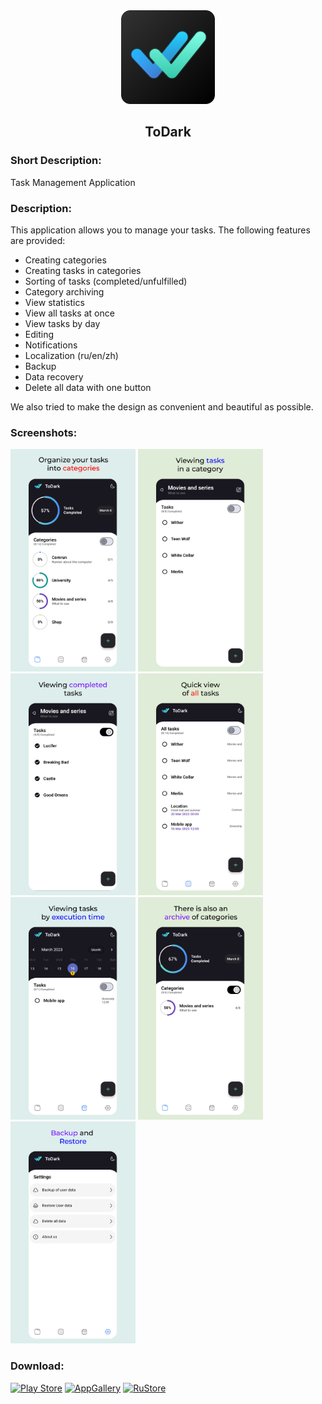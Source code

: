 <div align="center">
<img src="/readme/icon.png" width="150"/>
<h2>ToDark</h2>
</div>

### Short Description:

<!-- Приложение для управления задачами -->

Task Management Application

### Description:

<!-- Данное приложение позволяет управлять вашими задачами.
Предоставлены следующие возможности:
- Создание категорий
- Создание задач в категориях
- Сортировка задач (выполненные/невыполненные)
- Архивирование категории
- Просмотр статистики
- Просмотр всех задач сразу
- Просмотр задач по дням
- Редактирование
- Уведомления
- Локализация (ru/en/zh)
- Резервное копирование
- Восстановление данных
- Удаление всех данных одной кнопкой
Также мы постарались сделать дизайн максимально удобным и красивым. -->

This application allows you to manage your tasks.
The following features are provided:

- Creating categories
- Creating tasks in categories
- Sorting of tasks (completed/unfulfilled)
- Category archiving
- View statistics
- View all tasks at once
- View tasks by day
- Editing
- Notifications
- Localization (ru/en/zh)
- Backup
- Data recovery
- Delete all data with one button

We also tried to make the design as convenient and beautiful as possible.

### Screenshots:

<img src="/readme/1.png" width="200"/> <img src="/readme/2.png" width="200"/> <img src="/readme/3.png" width="200"/> <img src="/readme/4.png" width="200"/> <img src="/readme/5.png" width="200"/> <img src="/readme/6.png" width="200"/> <img src="/readme/7.png" width="200"/>

### Download:

[![Play Store](https://img.shields.io/badge/Google_Play-414141?style=for-the-badge&logo=google-play&logoColor=white)](https://play.google.com/store/apps/details?id=com.yoshi.todark)
[![AppGallery](https://img.shields.io/badge/AppGallery-red?style=for-the-badge)](https://appgallery.huawei.ru/app/C107003991)
[![RuStore](https://img.shields.io/badge/RuStore-blue?style=for-the-badge&logo=vk&logoColor=white)](https://apps.rustore.ru/app/com.yoshi.todark)
